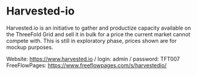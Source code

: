 # Harvested-io

Harvested.io is an initiative to gather and productize capacity available on the ThreeFold Grid and sell it in bulk for a price the current market cannot compete with. This is still in exploratory phase, prices shown are for mockup purposes.

Website: https://www.harvested.io / login: admin / password: TFT007
FreeFlowPages: https://www.freeflowpages.com/s/harvestedio/